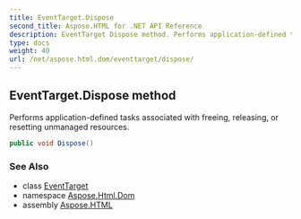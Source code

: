 ```yaml
---
title: EventTarget.Dispose
second_title: Aspose.HTML for .NET API Reference
description: EventTarget Dispose method. Performs application-defined tasks associated with freeing releasing or resetting unmanaged resources
type: docs
weight: 40
url: /net/aspose.html.dom/eventtarget/dispose/
---
```

## EventTarget.Dispose method

Performs application-defined tasks associated with freeing, releasing, or resetting unmanaged resources.

```csharp
public void Dispose()
```

### See Also

* class [EventTarget](../)
* namespace [Aspose.Html.Dom](../../../aspose.html.dom/)
* assembly [Aspose.HTML](../../../)
